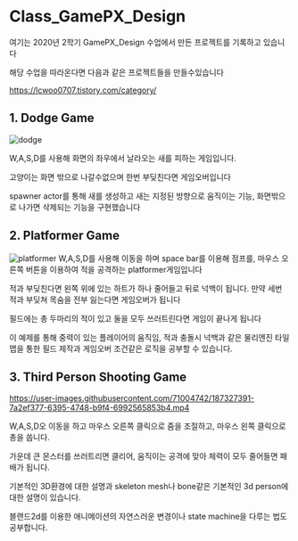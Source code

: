 # Class_GamePX_Design
여기는 2020년 2학기 GamePX_Design 수업에서 만든 프로젝트를 기록하고 있습니다

해당 수업을 따라온다면 다음과 같은 프로젝트들을 만들수있습니다

https://lcwoo0707.tistory.com/category/

## 1. Dodge Game

![dodge](https://user-images.githubusercontent.com/71004742/187075374-7a56e076-a163-49fe-a877-ba2873c47d4b.JPG)

W,A,S,D를 사용해 화면의 좌우에서 날라오는 새를 피하는 게임입니다.

고양이는 화면 밖으로 나갈수없으며 한번 부딪친다면 게임오버입니다

spawner actor를 통해 새를 생성하고 새는 지정된 방향으로 움직이는 기능,
화면밖으로 나가면 삭제되는 기능을 구현했습니다

## 2. Platformer Game
![platformer](https://user-images.githubusercontent.com/71004742/187076019-f88339d8-81a9-49e9-8b57-aa59fb087f15.JPG)
W,A,S,D를 사용해 이동을 하며 space bar를 이용해 점프를, 마우스 오른쪽 버튼을 이용하여 적을 공격하는 platformer게임입니다

적과 부딪친다면 왼쪽 위에 있는 하트가 하나 줄어들고 뒤로 넉백이 됩니다.
만약 세번 적과 부딪쳐 목숨을 전부 잃는다면 게임오버가 됩니다

필드에는 총 두마리의 적이 있고 둘을 모두 쓰러트린다면 게임이 끝나게 됩니다

이 예제를 통해 중력이 있는 플레이어의 움직임, 적과 충돌시 넉백과 같은 물리엔진
타일맵을 통한 필드 제작과 게임오버 조건같은 로직을 공부할 수 있습니다.

## 3. Third Person Shooting Game

https://user-images.githubusercontent.com/71004742/187327391-7a2ef377-6395-4748-b9f4-6992565853b4.mp4

W,A,S,D오 이동을 하고 마우스 오른쪽 클릭으로 줌을 조절하고, 마우스 왼쪽 클릭으로 총을 쏩니다.

가운데 큰 몬스터를 쓰러트리면 클리어, 움직이는 공격에 맞아 체력이 모두 줄어들면 패배가 됩니다.

기본적인 3D환경에 대한 설명과 skeleton mesh나 bone같은 기본적인 3d person에 대한 설명이 있습니다.

블랜드2d를 이용한 애니메이션의 자연스러운 변경이나 state machine을 다루는 법도 공부합니다.
